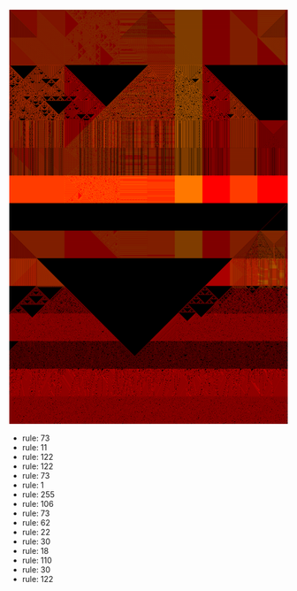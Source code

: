 ![photo](./output.png) 
 * rule: 73
* rule: 11
* rule: 122
* rule: 122
* rule: 73
* rule: 1
* rule: 255
* rule: 106
* rule: 73
* rule: 62
* rule: 22
* rule: 30
* rule: 18
* rule: 110
* rule: 30
* rule: 122
